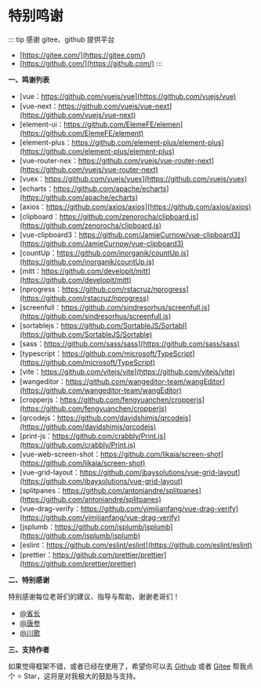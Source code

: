 # 特别鸣谢

::: tip 感谢 gitee、github 提供平台

- [https://gitee.com/](https://gitee.com/)
- [https://github.com/](https://github.com/)
  :::

<p style="font-weight: bold;">一、鸣谢列表</p>

- [vue：https://github.com/vuejs/vue](https://github.com/vuejs/vue)
- [vue-next：https://github.com/vuejs/vue-next](https://github.com/vuejs/vue-next)
- [element-ui：https://github.com/ElemeFE/elemen](https://github.com/ElemeFE/element)
- [element-plus：https://github.com/element-plus/element-plus](https://github.com/element-plus/element-plus)
- [vue-router-nex：https://github.com/vuejs/vue-router-next](https://github.com/vuejs/vue-router-next)
- [vuex：https://github.com/vuejs/vuex](https://github.com/vuejs/vuex)
- [echarts：https://github.com/apache/echarts](https://github.com/apache/echarts)
- [axios：https://github.com/axios/axios](https://github.com/axios/axios)
- [clipboard：https://github.com/zenorocha/clipboard.js](https://github.com/zenorocha/clipboard.js)
- [vue-clipboard3：https://github.com/JamieCurnow/vue-clipboard3](https://github.com/JamieCurnow/vue-clipboard3)
- [countUp：https://github.com/inorganik/countUp.js](https://github.com/inorganik/countUp.js)
- [mitt：https://github.com/developit/mitt](https://github.com/developit/mitt)
- [nprogress：https://github.com/rstacruz/nprogress](https://github.com/rstacruz/nprogress)
- [screenfull：https://github.com/sindresorhus/screenfull.js](https://github.com/sindresorhus/screenfull.js)
- [sortablejs：https://github.com/SortableJS/Sortabl](https://github.com/SortableJS/Sortable)
- [sass：https://github.com/sass/sass](https://github.com/sass/sass)
- [typescript：https://github.com/microsoft/TypeScript](https://github.com/microsoft/TypeScript)
- [vite：https://github.com/vitejs/vite](https://github.com/vitejs/vite)
- [wangeditor：https://github.com/wangeditor-team/wangEditor](https://github.com/wangeditor-team/wangEditor)
- [cropperjs：https://github.com/fengyuanchen/cropperjs](https://github.com/fengyuanchen/cropperjs)
- [qrcodejs：https://github.com/davidshimjs/qrcodejs](https://github.com/davidshimjs/qrcodejs)
- [print-js：https://github.com/crabbly/Print.js](https://github.com/crabbly/Print.js)
- [vue-web-screen-shot：https://github.com/likaia/screen-shot](https://github.com/likaia/screen-shot)
- [vue-grid-layout：https://github.com/jbaysolutions/vue-grid-layout](https://github.com/jbaysolutions/vue-grid-layout)
- [splitpanes：https://github.com/antoniandre/splitpanes](https://github.com/antoniandre/splitpanes)
- [vue-drag-verify：https://github.com/yimijianfang/vue-drag-verify](https://github.com/yimijianfang/vue-drag-verify)
- [jsplumb：https://github.com/jsplumb/jsplumb](https://github.com/jsplumb/jsplumb)
- [eslint：https://github.com/eslint/eslint](https://github.com/eslint/eslint)
- [prettier：https://github.com/prettier/prettier](https://github.com/prettier/prettier)

<p style="font-weight: bold;">二、特别感谢</p>

特别感谢每位老哥们的建议、指导与帮助，谢谢老哥们！

- [@省长](https://gitee.com/click33/sa-plus)
- [@唐参](https://gitee.com/jskz/Jskz-SpringCloud)
- [@川歌](https://gitee.com/chuange)

<p style="font-weight: bold;">三、支持作者</p>

如果觉得框架不错，或者已经在使用了，希望你可以去 [Github](https://github.com/lyt-Top/vue-next-admin) 或者 [Gitee](https://gitee.com/lyt-top/vue-next-admin) 帮我点个 ⭐ Star，这将是对我极大的鼓励与支持。
